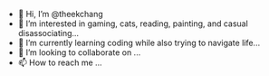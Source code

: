 - 👋 Hi, I’m @theekchang
- 👀 I’m interested in gaming, cats, reading, painting, and casual disassociating...
- 🌱 I’m currently learning coding while also trying to navigate life...
- 💞️ I’m looking to collaborate on ...
- 📫 How to reach me ...

<!---
theekchang/theekchang is a ✨ special ✨ repository because its `README.md` (this file) appears on your GitHub profile.
You can click the Preview link to take a look at your changes.
--->
